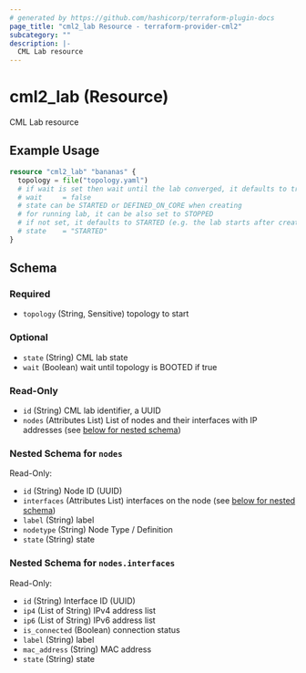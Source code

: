 ```yaml
---
# generated by https://github.com/hashicorp/terraform-plugin-docs
page_title: "cml2_lab Resource - terraform-provider-cml2"
subcategory: ""
description: |-
  CML Lab resource
---
```


# cml2_lab (Resource)

CML Lab resource

## Example Usage

```terraform
resource "cml2_lab" "bananas" {
  topology = file("topology.yaml")
  # if wait is set then wait until the lab converged, it defaults to true
  # wait     = false
  # state can be STARTED or DEFINED_ON_CORE when creating
  # for running lab, it can be also set to STOPPED
  # if not set, it defaults to STARTED (e.g. the lab starts after creating)
  # state    = "STARTED"
}
```

<!-- schema generated by tfplugindocs -->
## Schema

### Required

- `topology` (String, Sensitive) topology to start

### Optional

- `state` (String) CML lab state
- `wait` (Boolean) wait until topology is BOOTED if true

### Read-Only

- `id` (String) CML lab identifier, a UUID
- `nodes` (Attributes List) List of nodes and their interfaces with IP addresses (see [below for nested schema](#nestedatt--nodes))

<a id="nestedatt--nodes"></a>
### Nested Schema for `nodes`

Read-Only:

- `id` (String) Node ID (UUID)
- `interfaces` (Attributes List) interfaces on the node (see [below for nested schema](#nestedatt--nodes--interfaces))
- `label` (String) label
- `nodetype` (String) Node Type / Definition
- `state` (String) state

<a id="nestedatt--nodes--interfaces"></a>
### Nested Schema for `nodes.interfaces`

Read-Only:

- `id` (String) Interface ID (UUID)
- `ip4` (List of String) IPv4 address list
- `ip6` (List of String) IPv6 address list
- `is_connected` (Boolean) connection status
- `label` (String) label
- `mac_address` (String) MAC address
- `state` (String) state


